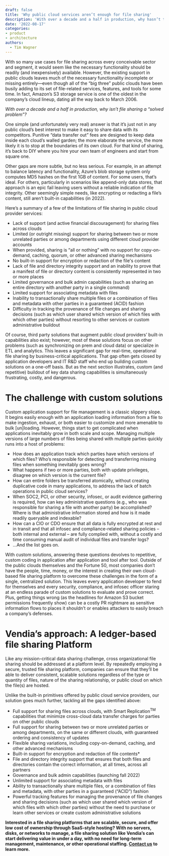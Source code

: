 ```yaml
---
draft: false
title: 'Why public cloud services aren’t enough for file sharing'
description: 'With over a decade and a half in production, why hasn’t the industry solved the problem of multi-party, multi-cloud file sharing?'
date: '2022-08-17'
categories:
- product
- architecture
authors:
  - Tim Wagner
---
```



With so many use cases for file sharing across every conceivable sector and segment, it would seem like the necessary functionality should be readily (and inexpensively) available. However, the existing support in public clouds leaves much of the necessary functionality incomplete or missing entirely—even though all of the “big three” public clouds have been busily adding to its set of file-related services, features, and tools for some time. In fact, Amazon’s S3 storage service is one of the oldest in the company’s cloud lineup, dating all the way back to March 2006.

_With over a decade and a half in production, why isn’t file sharing a “solved problem”?_

One simple (and unfortunately very real) answer is that it’s just not in any public cloud’s best interest to make it easy to share data with its competitors. Punitive “data transfer out” fees are designed to keep data inside each cloud’s walled garden; the more elaborate the service, the more likely it is to stop at the boundaries of its own cloud. For that kind of sharing, it’s back to DIY where you hire your own team of engineers and start from square one.

Other gaps are more subtle, but no less serious. For example, in an attempt to balance latency and functionality, Azure’s blob storage system only computes MD5 hashes on the first 1GB of content. For some users, that’s ideal. For others, particularly in scenarios like append-only data stores, that approach is an epic fail leaving users without a reliable indication of file integrity. Other seemingly simple needs, like encrypting or redacting a file’s content, still aren’t built-in capabilities (in 2022).

Here’s a summary of a few of the limitations of file sharing in public cloud provider services:



* Lack of support (and active financial discouragement) for sharing files across clouds
* Limited (or outright missing) support for sharing between two or more unrelated parties or among departments using different cloud provider accounts
* When provided, sharing is “all or nothing” with no support for copy-on-demand, caching, quorum, or other advanced sharing mechanisms
* No built-in support for encryption or redaction of the file's content
* Lack of file and directory integrity support and an inability to prove that a manifest of file or directory content is consistently represented in two or more places
* Limited governance and bulk admin capabilities (such as sharing an entire directory with another party in a single command)
* Limited support for associating metadata with files
* Inability to transactionally share multiple files or a combination of files and metadata with other parties in a guaranteed (ACID) fashion
* Difficulty in tracking the provenance of file changes and sharing decisions (such as which user shared which version of which files with which other parties) without resorting  to other services or custom administrative buildout

Of course, third party solutions that augment public cloud providers’ built-in capabilities also exist; however, most of these solutions focus on other problems (such as synchronizing on prem and cloud data) or specialize in ETL and analytics. This leaves a significant gap for real-time, operational file sharing by business-critical applications. That gap often gets closed by application developers and IT R&D staff who end up building custom solutions on a one-off basis. But as the next section illustrates, custom (and repetitive) buildout of key data sharing capabilities is simultaneously frustrating, costly, and dangerous.


# The challenge with custom solutions

Custom application support for file management is a classic slippery slope. It begins easily enough with an application loading information from a file to make ingestion, exhaust, or both easier to customize and more amenable to bulk [un]loading. However, things start to get complicated when applications inevitably grow in both scale and scope. Managing multiple versions of large numbers of files being shared with multiple parties quickly runs into a host of problems:



* How does an application track which parties have which versions of which files? Who’s responsible for detecting and transferring missing files when something inevitably goes wrong?
* What happens if two or more parties, both with update privileges, disagree on which version is the current file?
* How can entire folders be transferred atomically, without creating duplicative code in many applications, to address the lack of batch operations in public cloud services?
* When SOC2, PCI, or other security, infosec, or audit evidence gathering is required, how can key administrative questions (e.g., who was responsible for sharing a file with another party) be accomplished? Where is that administrative information stored and how is it made readily queryable and indexable?
* How can a CIO or CDO ensure that all data is fully encrypted at rest and in transit and that all infosec and compliance-related sharing policies – both internal and external – are fully complied with, without a costly and time consuming manual audit of individual files and transfer logs?
* …And the list goes on. 

With custom solutions, answering these questions devolves to repetitive, custom coding in application after application and tool after tool. Outside of the public clouds themselves and the Fortune 50, most companies don’t have the people, time, money, or the interest in creating their own cloud-based file sharing platform to overcome these challenges in the form of a single, centralized solution. This leaves every application developer to fend for themselves and every security, compliance, and infosec officer staring at an endless parade of custom solutions to evaluate and prove correct. Plus, getting things wrong (as the headlines for Amazon S3 bucket permissions frequently show) can be a costly PR nightmare as sensitive information flows to places it shouldn’t or enables attackers to easily breach a company’s defenses.


# Vendia’s approach: A ledger-based file sharing Platform

Like any mission-critical data sharing challenge, cross organizational file sharing should be addressed at a platform level. By repeatedly employing a secure, trusted file sharing platform, companies can ensure that they’ll be able to deliver consistent, scalable solutions regardless of the type or quantity of files, nature of the sharing relationship, or public cloud on which the file(s) are hosted.

Unlike the built-in primitives offered by public cloud service providers, our solution goes much further, tackling all the gaps identified above:



* Full support for sharing files across clouds, with Smart Replication<sup>TM</sup> capabilities that minimize cross-cloud data transfer charges for parties on other public clouds
* Full support for sharing between two or more unrelated parties or among departments, on the same or different clouds, with guaranteed ordering and consistency of updates
* Flexible sharing variations, including copy-on-demand, caching, and other advanced mechanisms
* Built-in support for encryption and redaction of file contents*
* File and directory integrity support that ensures that both files and directories contain the correct information, at all times, across all partners
* Governance and bulk admin capabilities (launching fall 2022)
* Unlimited support for associating metadata with files
* Ability to transactionally share multiple files, or a combination of files and metadata, with other parties in a guaranteed (“ACID”) fashion
* Powerful tracking features for managing the provenance of file changes and sharing decisions (such as which user shared which version of which files with which other parties) without the need to purchase or learn other services or create custom administrative solutions

 

**Interested in a file sharing platforms that are scalable, secure, and offer low cost of ownership through SaaS-style hosting? With no servers, disks, or networks to manage, a file sharing solution like Vendia’s can start delivering value in under a day, with no need for long-term management, maintenance, or other operational staffing. [Contact us](https://www.vendia.com/contact-us) to learn more.**
